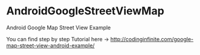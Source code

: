 # AndroidGoogleStreetViewMap
Android Google Map Street View Example

You can find step by step Tutorial here -> http://codinginfinite.com/google-map-street-view-android-example/
